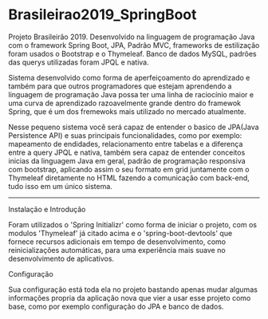 # Brasileirao2019_SpringBoot
Projeto Brasileirão 2019. Desenvolvido na linguagem de programação Java com o framework Spring Boot, JPA, Padrão MVC, frameworks de estilização foram usados o Bootstrap e o Thymeleaf. Banco de dados MySQL, padrões das querys utilizadas foram JPQL e nativa.

Sistema desenvolvido como forma de aperfeiçoamento do aprendizado e também para que outros programadores que estejam aprendendo a linguagem de programação Java possa ter uma linha de raciocínio maior e uma curva de aprendizado razoavelmente grande dentro do framewok Spring, que é um dos fremewoks mais utilizado no mercado atualmente.

Nesse pequeno sistema você será capaz de entender o basico de JPA(Java Persistence API) e suas principais funcionalidades, como por exemplo: mapeamento de endidades, relacionamento entre tabelas e a diferença entre a query JPQL e nativa, também sera capaz de entender conceitos inicias da linguagem Java em geral, padrão de programação responsiva com bootstrap, aplicando assim o seu formato em grid juntamente com o Thymeleaf diretamente no HTML fazendo a comunicação com back-end, tudo isso em um único sistema.

<hr>

Instalação e Introdução

Foram utilizados o 'Spring Initializr' como forma de iniciar o projeto, com os modulos 'Thymeleaf' já citado acima e o 'spring-boot-devtools' que fornece recursos adicionais em tempo de desenvolvimento, como reinicializações automáticas, para uma experiência mais suave no desenvolvimento de aplicativos.

Configuração

Sua configuração está toda ela no projeto bastando apenas mudar algumas informações propria da aplicação nova que vier a usar esse projeto como base, como por exemplo configuração do JPA e banco de dados.
